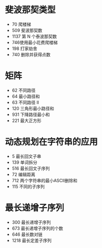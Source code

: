 # 斐波那契类型

- 70 爬楼梯
- 509 斐波那契数
- 1137 第 N 个泰波那契数
- 746使用最小花费爬楼梯
- 198 打家劫舍
- 740 删除并获得点数

# 矩阵

- 62 不同路径
- 64 最小路径和
- 63 不同路径 II
- 120 三角形最小路径和
- 931 下降路径最小和
- 221 最大正方形

# 动态规划在字符串的应用

- 5 最长回文子串
- 139 单词拆分
- 516 最长回文子序列
- 72 编辑距离
- 712 两个字符串的最小ASCII删除和
- 115 不同的子序列

# 最长递增子序列

- 300 最长递增子序列
- 673 最长递增子序列的个数
- 646 最长数对链
- 1218 最长定差子序列
